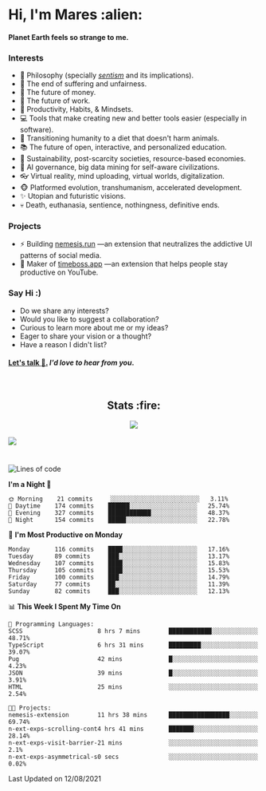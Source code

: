 <h1>Hi, I'm Mares :alien:</h1>

#### Planet Earth feels so strange to me.

### **Interests**

- 🌊 Philosophy (specially [_sentism_][sentismmedium] and its implications).
- 🎯 The end of suffering and unfairness.
- 💸 The future of money.
- 💼 The future of work.
- 🧠 Productivity, Habits, & Mindsets.
- 💻 Tools that make creating new and better tools easier (especially in software).
- 🥗 Transitioning humanity to a diet that doesn't harm animals.
- 📚 The future of open, interactive, and personalized education.
- 🌱 Sustainability, post-scarcity societies, resource-based economies.
- 🤖 AI governance, big data mining for self-aware civilizations.
- 👓 Virtual reality, mind uploading, virtual worlds, digitalization.
- 🐵 Platformed evolution, transhumanism, accelerated development.
- ✨ Utopian and futuristic visions.
- 💀 Death, euthanasia, sentience, nothingness, definitive ends.


### **Projects**

- ⚡ Building [nemesis.run](https://nemesis.run) —an extension that neutralizes the addictive UI patterns of social media.
- 💎 Maker of [timeboss.app](https://timeboss.app) —an extension that helps people stay productive on YouTube.


### **Say Hi :)**

- Do we share any interests?
- Would you like to suggest a collaboration?
- Curious to learn more about me or my ideas?
- Eager to share your vision or a thought?
- Have a reason I didn't list?

#### [Let's talk :wave:.](mailto:mareszhar@gmail.com) _I'd love to hear from you_.

[sentismmedium]: https://medium.com/@mareszhar/born-a-prisoner-a-reflection-about-life-its-struggles-and-a-plan-to-escape-d8566ce9b026

<br>

<h2 align="center">Stats :fire:</h2>

<div align="center">
  <img src="https://github-readme-streak-stats.herokuapp.com?user=mareszhar&theme=black-ice&hide_border=true&stroke=FFFFFF15&ring=DF8FFE&fire=DF8FFE&currStreakLabel=DF8FFE&background=1A232A&currStreakNum=86FFAB">
</div>

<!-- Add or remove this: &dates=B1AAB3FF at the end of the streak stats URL if they get bugged and aren't updating -->

<br>

<img src="https://activity-graph.herokuapp.com/graph?username=mareszhar&theme=nord&bg_color=00000000&color=979797&line=DF8FFE&point=00000000&area=true&hide_border=true">

<br>

<h1></h1>

<!--START_SECTION:waka-->
![Lines of code](https://img.shields.io/badge/From%20Hello%20World%20I%27ve%20Written-102599%20lines%20of%20code-blue)

**I'm a Night 🦉** 

```text
🌞 Morning    21 commits     ░░░░░░░░░░░░░░░░░░░░░░░░░   3.11% 
🌆 Daytime    174 commits    ██████░░░░░░░░░░░░░░░░░░░   25.74% 
🌃 Evening    327 commits    ████████████░░░░░░░░░░░░░   48.37% 
🌙 Night      154 commits    █████░░░░░░░░░░░░░░░░░░░░   22.78%

```
📅 **I'm Most Productive on Monday** 

```text
Monday       116 commits    ████░░░░░░░░░░░░░░░░░░░░░   17.16% 
Tuesday      89 commits     ███░░░░░░░░░░░░░░░░░░░░░░   13.17% 
Wednesday    107 commits    ████░░░░░░░░░░░░░░░░░░░░░   15.83% 
Thursday     105 commits    ████░░░░░░░░░░░░░░░░░░░░░   15.53% 
Friday       100 commits    ███░░░░░░░░░░░░░░░░░░░░░░   14.79% 
Saturday     77 commits     ██░░░░░░░░░░░░░░░░░░░░░░░   11.39% 
Sunday       82 commits     ███░░░░░░░░░░░░░░░░░░░░░░   12.13%

```


📊 **This Week I Spent My Time On** 

```text
💬 Programming Languages: 
SCSS                     8 hrs 7 mins        ████████████░░░░░░░░░░░░░   48.71% 
TypeScript               6 hrs 31 mins       █████████░░░░░░░░░░░░░░░░   39.07% 
Pug                      42 mins             █░░░░░░░░░░░░░░░░░░░░░░░░   4.23% 
JSON                     39 mins             █░░░░░░░░░░░░░░░░░░░░░░░░   3.91% 
HTML                     25 mins             ░░░░░░░░░░░░░░░░░░░░░░░░░   2.54%

🐱‍💻 Projects: 
nemesis-extension        11 hrs 38 mins      █████████████████░░░░░░░░   69.74% 
n-ext-exps-scrolling-cont4 hrs 41 mins       ███████░░░░░░░░░░░░░░░░░░   28.14% 
n-ext-exps-visit-barrier-21 mins             ░░░░░░░░░░░░░░░░░░░░░░░░░   2.1% 
n-ext-exps-asymmetrical-s0 secs              ░░░░░░░░░░░░░░░░░░░░░░░░░   0.02%

```


 Last Updated on 12/08/2021
<!--END_SECTION:waka-->

